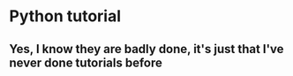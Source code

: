 # Python tutorial 
## Yes, I know they are badly done, it's just that I've never done tutorials before